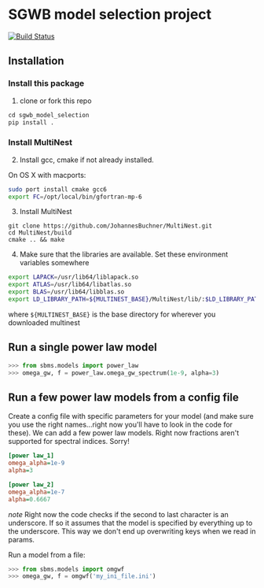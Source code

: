 # SGWB model selection project

[![Build Status](https://travis-ci.org/pmeyers279/sgwb_model_selection.svg?branch=master)](https://travis-ci.org/pmeyers279/sgwb_model_selection)

## Installation

### Install this package

1. clone or fork this repo
```python
cd sgwb_model_selection
pip install .
```

### Install MultiNest

2. Install gcc, cmake if not already installed. 

On OS X with macports:
```bash
sudo port install cmake gcc6
export FC=/opt/local/bin/gfortran-mp-6
```

3. Install MultiNest
```
git clone https://github.com/JohannesBuchner/MultiNest.git
cd MultiNest/build
cmake .. && make
```

4. Make sure that the libraries are available. Set these environment variables somewhere
```bash
export LAPACK=/usr/lib64/liblapack.so
export ATLAS=/usr/lib64/libatlas.so
export BLAS=/usr/lib64/libblas.so
export LD_LIBRARY_PATH=${MULTINEST_BASE}/MultiNest/lib/:$LD_LIBRARY_PATH
```
where `${MULTINEST_BASE}` is the base directory for wherever you downloaded multinest

## Run a single power law model
```python
>>> from sbms.models import power_law
>>> omega_gw, f = power_law.omega_gw_spectrum(1e-9, alpha=3)
```

## Run a few power law models from a config file
Create a config file with specific parameters for your model (and make sure you use the right names...right now you'll have to look in the code for these). We can add a few power law models. Right now fractions aren't supported for spectral indices. Sorry!

```ini
[power law_1]
omega_alpha=1e-9
alpha=3

[power law_2]
omega_alpha=1e-7
alpha=0.6667
```

*note* Right now the code checks if the second to last character is an underscore. If so it assumes that the model is specified by everything up to the underscore. This way we don't end up overwriting keys when we read in params.

Run a model from a file:
```python
>>> from sbms.models import omgwf
>>> omega_gw, f = omgwf('my_ini_file.ini')
```
